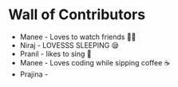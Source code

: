 # Wall of Contributors

- Manee - Loves to watch friends 😶‍🌫️ 
- Niraj - LOVESSS SLEEPING 😪
- Pranil - likes to sing 🎵
- Manee - Loves coding while sipping coffee ☕
- Prajina - 